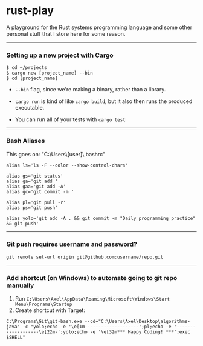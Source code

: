 # rust-play

A playground for the Rust systems programming language and some other personal stuff that I store here for some reason.

----

### Setting up a new project with Cargo

```shell
$ cd ~/projects
$ cargo new [project_name] --bin
$ cd [project_name]
```

* `--bin` flag, since we're making a binary, rather than a library.

* `cargo run` is kind of like `cargo build`, but it also then runs the produced executable.

* You can run all of your tests with `cargo test`

----

### Bash Aliases

This goes on: "C:\Users\\[user]\\.bashrc"

```shell
alias ls='ls -F --color --show-control-chars'

alias gs='git status'
alias ga='git add '
alias gaa='git add -A'
alias gc='git commit -m '

alias pl='git pull -r'
alias ps='git push'

alias yolo='git add -A . && git commit -m "Daily programming practice" && git push'
```

----

### Git push requires username and password?

```shell
git remote set-url origin git@github.com:username/repo.git
```

----

### Add shortcut (on Windows) to automate going to git repo manually

1) Run `C:\Users\Axel\AppData\Roaming\Microsoft\Windows\Start Menu\Programs\Startup`
2) Create shortcut with Target:
```shell
C:\Programs\Git\git-bash.exe --cd="C:\Users\Axel\Desktop\algorithms-java" -c "yolo;echo -e '\e[1m--------------------';pl;echo -e '-------------------\e[22m-';yolo;echo -e '\e[32m*** Happy Coding! ***';exec $SHELL"
```
